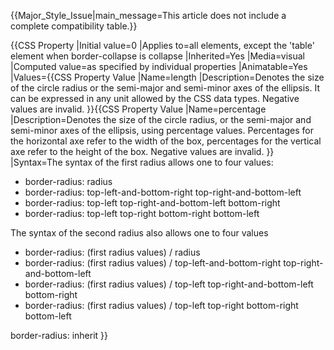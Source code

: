 {{Major_Style_Issue|main_message=This article does not include a complete compatibility table.}}

{{CSS Property
|Initial value=0
|Applies to=all elements, except the 'table' element when border-collapse is collapse
|Inherited=Yes
|Media=visual
|Computed value=as specified by individual properties
|Animatable=Yes
|Values={{CSS Property Value
|Name=length
|Description=Denotes the size of the circle radius or the semi-major and semi-minor axes of the ellipsis. It can be expressed in any unit allowed by the CSS <length> data types. Negative values are invalid.
}}{{CSS Property Value
|Name=percentage
|Description=Denotes the size of the circle radius, or the semi-major and semi-minor axes of the ellipsis, using percentage values. Percentages for the horizontal axe refer to the width of the box, percentages for the vertical axe refer to the height of the box. Negative values are invalid.
}}
|Syntax=The syntax of the first radius allows one to four values:
* border-radius: radius
* border-radius: top-left-and-bottom-right top-right-and-bottom-left
* border-radius: top-left top-right-and-bottom-left bottom-right
* border-radius: top-left top-right bottom-right bottom-left 

The syntax of the second radius also allows one to four values
* border-radius: (first radius values) / radius
* border-radius: (first radius values) / top-left-and-bottom-right top-right-and-bottom-left
* border-radius: (first radius values) / top-left top-right-and-bottom-left bottom-right
* border-radius: (first radius values) / top-left top-right bottom-right bottom-left

border-radius: inherit
}}